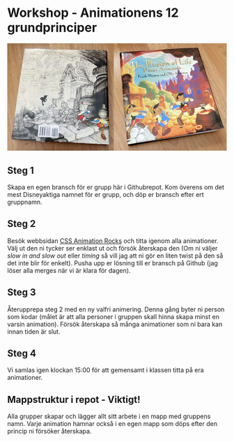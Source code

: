 # Workshop - Animationens 12 grundprinciper

![screen](Bild1.jpg)

## Steg 1

Skapa en egen bransch för er grupp här i Githubrepot. Kom överens om det mest Disneyaktiga namnet för er grupp, och döp er bransch efter ert gruppnamn.

## Steg 2

Besök webbsidan [CSS Animation Rocks](https://cssanimation.rocks/principles/) och titta igenom alla animationer. Välj ut den ni tycker ser enklast ut och försök återskapa den (Om ni väljer *slow in and slow out* eller *timing* så vill jag att ni gör en liten twist på den så det inte blir för enkelt). Pusha upp er lösning till er bransch på Github (jag löser alla merges när vi är klara för dagen).

## Steg 3

Återupprepa steg 2 med en ny valfri animering. Denna gång byter ni person som kodar (målet är att alla personer i gruppen skall hinna skapa minst en varsin animation). Försök återskapa så många animationer som ni bara kan innan tiden är slut.

## Steg 4

Vi samlas igen klockan 15:00 för att gemensamt i klassen titta på era animationer.


## Mappstruktur i repot - Viktigt!

Alla grupper skapar och lägger allt sitt arbete i en mapp med gruppens namn. Varje animation hamnar också i en egen mapp som döps efter den princip ni försöker återskapa.
